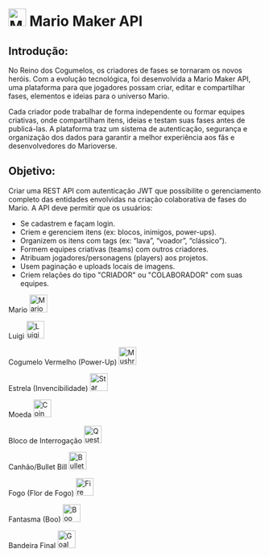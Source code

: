 # <img src="https://raw.githubusercontent.com/Tarikul-Islam-Anik/Animated-Fluent-Emojis/master/Emojis/People/Man%20Supervillain.png" alt="Mario" width="35" height="35" /> Mario Maker API 

## Introdução:
No Reino dos Cogumelos, os criadores de fases se tornaram os novos heróis. Com a evolução tecnológica, foi desenvolvida a Mario Maker API, uma plataforma para que jogadores possam criar, editar e compartilhar fases, elementos e ideias para o universo Mario.

Cada criador pode trabalhar de forma independente ou formar equipes criativas, onde compartilham itens, ideias e testam suas fases antes de publicá-las. A plataforma traz um sistema de autenticação, segurança e organização dos dados para garantir a melhor experiência aos fãs e desenvolvedores do Marioverse.

## Objetivo: 
Criar uma REST API com autenticação JWT que possibilite o gerenciamento completo das entidades envolvidas na criação colaborativa de fases do Mario. A API deve permitir que os usuários:
* Se cadastrem e façam login.
* Criem e gerenciem itens (ex: blocos, inimigos, power-ups).
* Organizem os itens com tags (ex: “lava”, “voador”, “clássico”).
* Formem equipes criativas (teams) com outros criadores.
* Atribuam jogadores/personagens (players) aos projetos.
* Usem paginação e uploads locais de imagens.
* Criem relações do tipo "CRIADOR" ou "COLABORADOR" com suas equipes.

Mario
<img src="https://raw.githubusercontent.com/Tarikul-Islam-Anik/Animated-Fluent-Emojis/master/Emojis/People/Man%20Supervillain.png" alt="Mario" width="35" height="35" />

Luigi
<img src="https://raw.githubusercontent.com/Tarikul-Islam-Anik/Animated-Fluent-Emojis/master/Emojis/People/Man%20Hero.png" alt="Luigi" width="35" height="35" />

Cogumelo Vermelho (Power-Up)
<img src="https://raw.githubusercontent.com/Tarikul-Islam-Anik/Animated-Fluent-Emojis/master/Emojis/Animals/Mushroom.png" alt="Mushroom" width="35" height="35" />

Estrela (Invencibilidade)
<img src="https://raw.githubusercontent.com/Tarikul-Islam-Anik/Animated-Fluent-Emojis/master/Emojis/Activities/Glowing%20Star.png" alt="Star" width="35" height="35" />

Moeda
<img src="https://raw.githubusercontent.com/Tarikul-Islam-Anik/Animated-Fluent-Emojis/master/Emojis/Objects/Coin.png" alt="Coin" width="35" height="35" />

Bloco de Interrogação
<img src="https://raw.githubusercontent.com/Tarikul-Islam-Anik/Animated-Fluent-Emojis/master/Emojis/Objects/Package.png" alt="Question Block" width="35" height="35" />

Canhão/Bullet Bill
<img src="https://raw.githubusercontent.com/Tarikul-Islam-Anik/Animated-Fluent-Emojis/master/Emojis/Objects/Cannon.png" alt="Bullet Bill" width="35" height="35" />

Fogo (Flor de Fogo)
<img src="https://raw.githubusercontent.com/Tarikul-Islam-Anik/Animated-Fluent-Emojis/master/Emojis/Travel%20and%20Places/Volcano.png" alt="Fire Flower" width="35" height="35" />

Fantasma (Boo)
<img src="https://raw.githubusercontent.com/Tarikul-Islam-Anik/Animated-Fluent-Emojis/master/Emojis/Activities/Ghost.png" alt="Boo" width="35" height="35" />

Bandeira Final
<img src="https://raw.githubusercontent.com/Tarikul-Islam-Anik/Animated-Fluent-Emojis/master/Emojis/Objects/Triangular%20Flag.png" alt="Goal Flag" width="35" height="35" />

